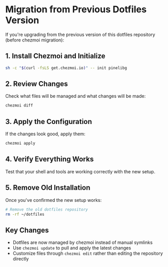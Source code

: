 # Migration from Previous Dotfiles Version

If you're upgrading from the previous version of this dotfiles repository (before chezmoi migration):

## 1. Install Chezmoi and Initialize

```sh
sh -c "$(curl -fsLS get.chezmoi.io)" -- init pinelibg
```

## 2. Review Changes

Check what files will be managed and what changes will be made:

```sh
chezmoi diff
```

## 3. Apply the Configuration

If the changes look good, apply them:

```sh
chezmoi apply
```

## 4. Verify Everything Works

Test that your shell and tools are working correctly with the new setup.

## 5. Remove Old Installation

Once you've confirmed the new setup works:

```sh
# Remove the old dotfiles repository
rm -rf ~/dotfiles
```

## Key Changes

- Dotfiles are now managed by chezmoi instead of manual symlinks
- Use `chezmoi update` to pull and apply the latest changes
- Customize files through `chezmoi edit` rather than editing the repository directly